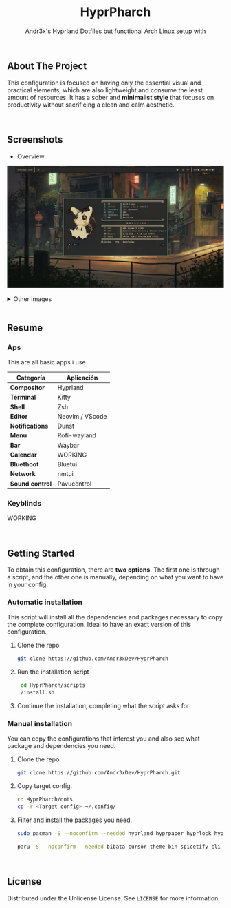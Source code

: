 <div align="center">
    <h1 align="center">HyprPharch</h1>
    <p align="center">
Andr3x's Hyprland Dotfiles but functional Arch Linux setup with 
    </p>
</div>

</br>

## About The Project

This configuration is focused on having only the essential visual and practical elements, which are also lightweight and consume the least amount of resources. It has a sober and **minimalist style** that focuses on productivity without sacrificing a clean and calm aesthetic.

</br>

## Screenshots

- Overview:
  
![start](docs/home.png)

<details>
    <summary>Other images</summary>  

![start](docs/start.png)

![start](docs/systemApps.png)

![start](docs/menu.png)

![start](docs/nvim.png)

![start](docs/bSpotify.png)

![start](docs/close.png)

</details>


</br>

## Resume

### Aps

This are all basic apps i use

| Categoría            | Aplicación         |
|----------------------|--------------------|
| **Compositor**      | Hyprland            |
| **Terminal**        | Kitty               |
| **Shell**           | Zsh                 |
| **Editor**          | Neovim / VScode     |
| **Notifications**   | Dunst               |
| **Menu**            | Rofi-wayland        |
| **Bar**             | Waybar              |
| **Calendar**        | WORKING|
| **Bluethoot**       | Bluetui             |
| **Network**         | nmtui               |
| **Sound control**   | Pavucontrol         |


### Keyblinds
WORKING


</br>

## Getting Started
To obtain this configuration, there are **two options**. The first one is through a script, and the other one is manually, depending on what you want to have in your config.


### Automatic installation
This script will install all the dependencies and packages necessary to copy the complete configuration. Ideal to have an exact version of this configuration.

1. Clone the repo
   ```sh
   git clone https://github.com/Andr3xDev/HyprPharch
   ```

2. Run the installation script
   ```sh
    cd HyprPharch/scripts
   ./install.sh
   ```

3. Continue the installation, completing what the script asks for

   
### Manual installation
You can copy the configurations that interest you and also see what package and dependencies you need.
1. Clone the repo.
    ```sh
    git clone https://github.com/Andr3xDev/HyprPharch.git
    ```

2. Copy target config.
    ```sh
    cd HyprPharch/dots
    cp -r <Target config> ¬/.config/
    ```
   
3. Filter and install the packages you need.
    ```sh
    sudo pacman -S --noconfirm --needed hyprland hyprpaper hyprlock hypridle kitty 7zip bluetui brightnessctl btop dunst fastfetch firefox fzf gtk-engine-murrine neovim noto-fonts-cjk nwg-look papirus-icon-theme pavucontrol pipewire pipewire-alsa pipewire-jack pipewire-pulse polkit-gnome python python-gobject rofi-wayland spotify-launcher ttf-firacode-nerd ttf-font-awesome ttf-jetbrains-mono-nerd unzip waybar wireplumber xdg-desktop-portal-hyprland xdg-utils yazi zsh
    ```

    ```sh
    paru -S --noconfirm --needed bibata-cursor-theme-bin spicetify-cli visual-studio-code-bin
    ```

</br>

## License
Distributed under the Unlicense License. See `LICENSE` for more information.
